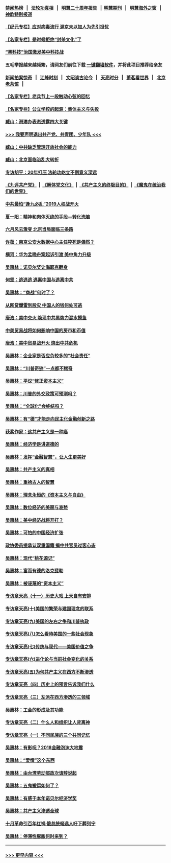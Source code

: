 #### [禁闻热榜](热点新闻.md?=0)  &nbsp;&nbsp;|&nbsp;&nbsp; [法轮功真相](https://github.com/gfw-breaker/truth/blob/master/README.md?=0) &nbsp;&nbsp;|&nbsp;&nbsp; [明慧二十周年报告](https://github.com/gfw-breaker/mh-reports/blob/master/README.md?=0) &nbsp;&nbsp;|&nbsp;&nbsp;[明慧期刊](https://github.com/gfw-breaker/mh-qikan) &nbsp;&nbsp;|&nbsp;&nbsp; [明慧海外之窗](https://github.com/gfw-breaker/mh-news/blob/master/README.md?=0) &nbsp;&nbsp;|&nbsp;&nbsp; [神韵特别报道](https://github.com/gfw-breaker/mh-news/blob/master/shenyun.md?=0)
#### [【纪元专栏】应对病毒流行 渥京未以加人为先引担忧](../pages/nsc423/n11875714.md?t=02232001) 
#### [【名家专栏】是时候拒绝“封杀文化”了](../pages/nsc423/n11814093.md?t=02232001) 
#### [“黑科技”治国激发美中科技战](../pages/nsc423/n11638056.md?t=02232001) 
#### 五毛举报越来越频繁，请网友们前往下载 [一键翻墙软件](https://github.com/gfw-breaker/ssr-accounts)，并将此项目推荐给亲友
#### [新闻拍案惊奇](https://github.com/gfw-breaker/banned-news/blob/master/pages/link4.md) &nbsp;&nbsp;|&nbsp;&nbsp; [江峰时刻](https://github.com/gfw-breaker/banned-news/blob/master/pages/link4.md) &nbsp;&nbsp;|&nbsp;&nbsp; [文昭谈古论今](https://github.com/gfw-breaker/banned-news/blob/master/pages/link4.md) &nbsp;&nbsp;|&nbsp;&nbsp; [天亮时分](https://github.com/gfw-breaker/banned-news/blob/master/pages/link4.md) &nbsp;&nbsp;|&nbsp;&nbsp; [萧茗看世界](https://github.com/gfw-breaker/banned-news/blob/master/pages/link4.md) &nbsp;&nbsp;|&nbsp;&nbsp; [北京老茶馆](https://github.com/gfw-breaker/banned-news/blob/master/pages/link4.md) &nbsp;&nbsp;|&nbsp;&nbsp; 
#### [【名家专栏】老兵节上一段触动心弦的回忆](../pages/nsc423/n11646016.md?t=02232001) 
#### [【名家专栏】公立学校的起源：集体主义与失败](../pages/nsc423/n11601833.md?t=02232001) 
#### [臧山：港澳办表态透露四大关键](../pages/nsc423/n11421628.md?t=02232001) 
#### [>>> 我要声明退出共产党、共青团、少年队 <<<](https://github.com/begood0513/goodnews/blob/master/quit/letter.md) 
#### [臧山：中共缺乏管理开放社会的能力](../pages/nsc423/n11407457.md?t=02232001) 
#### [臧山：北京面临治乱大转折](../pages/nsc423/n11406895.md?t=02232001) 
#### [专访胡平：20年打压 法轮功屹立不倒意义深远](../pages/nsc423/n11398800.md?t=02232001) 
#### [《九评共产党》](https://github.com/begood0513/9ping.md/blob/master/README.md) &nbsp;|&nbsp; [《解体党文化》](../../../../jtdwh.md/blob/master/README.md)  &nbsp;|&nbsp; [《共产主义的终极目的》](../../../../gczydzjmd.md/blob/master/README.md) &nbsp;|&nbsp; [《魔鬼在统治我们的世界》](../../../../mgztzwmdsj.md/blob/master/README.md) 
#### [中共最怕“逢九必乱”2019人权战开火](../pages/nsc423/n11385248.md?t=02232001) 
#### [夏一阳：精神和肉体灭绝的手段—转化洗脑](../pages/nsc423/n11368250.md?t=02232001) 
#### [六月风云激变 北京当局面临三条路](../pages/nsc423/n11313668.md?t=02232001) 
#### [许茹：南京公安大数据中心主任猝死是偶然？](../pages/nsc423/n11064744.md?t=02232001) 
#### [横河：华为孟晚舟案起诉引渡 美中角力升级](../pages/nsc423/n11027230.md?t=02232001) 
#### [吴惠林：诺贝尔奖让海耶克翻身](../pages/nsc423/n10890049.md?t=02232001) 
#### [何坚：逃逃逃 逃离中国与逃离中共](../pages/nsc423/n10592891.md?t=02232001) 
#### [吴惠林：“商战”何时了？](../pages/nsc423/n10573558.md?t=02232001) 
#### [从网贷爆雷到股灾 中国人的钱何处可逃](../pages/nsc423/n10572800.md?t=02232001) 
#### [唐浩：美中交火 隐现中共黑势力混水摸鱼](../pages/nsc423/n10544040.md?t=02232001) 
#### [中美贸易战将如何影响中国的房市和币值](../pages/nsc423/n10543697.md?t=02232001) 
#### [唐浩：美中贸易战开火 烧出中共危机](../pages/nsc423/n10540126.md?t=02232001) 
#### [吴惠林：企业家是否应负较多的“社会责任”](../pages/nsc423/n10535022.md?t=02232001) 
#### [吴惠林：“川普奇迹”一点都不稀奇](../pages/nsc423/n10512808.md?t=02232001) 
#### [吴惠林：平议“修正资本主义”](../pages/nsc423/n10495724.md?t=02232001) 
#### [吴惠林：川普的外交政策可预测吗？](../pages/nsc423/n10462387.md?t=02232001) 
#### [吴惠林：“全球化”会终结吗？](../pages/nsc423/n10452838.md?t=02232001) 
#### [吴惠林：有“德”才能走向民主化金融创新之路](../pages/nsc423/n10432292.md?t=02232001) 
#### [获奖作家：这共产主义是一种癌](../pages/nsc423/n10431541.md?t=02232001) 
#### [吴惠林：经济学是讲道德的](../pages/nsc423/n10398014.md?t=02232001) 
#### [吴惠林：发挥“金融智慧”，让人生更美好](../pages/nsc423/n10375019.md?t=02232001) 
#### [吴惠林：共产主义的真相](../pages/nsc423/n10351394.md?t=02232001) 
#### [吴惠林：重拾古人的智慧](../pages/nsc423/n10337691.md?t=02232001) 
#### [吴惠林：理念永恒的《资本主义与自由》](../pages/nsc423/n10316274.md?t=02232001) 
#### [吴惠林：数位经济的美丽与哀愁](../pages/nsc423/n10292946.md?t=02232001) 
#### [吴惠林：美中经济战将开打？](../pages/nsc423/n10258825.md?t=02232001) 
#### [吴惠林：可怕的中国经济扩张](../pages/nsc423/n10219147.md?t=02232001) 
#### [政协委员提承认双重国籍 揭中共官员过客心态](../pages/nsc423/n10208809.md?t=02232001) 
#### [吴惠林：现代“桃花源记”](../pages/nsc423/n10185234.md?t=02232001) 
#### [吴惠林：富而有德的洛克斐勒](../pages/nsc423/n10142264.md?t=02232001) 
#### [吴惠林：被诬蔑的“资本主义”](../pages/nsc423/n10124816.md?t=02232001) 
#### [专访章天亮（十一）历史大戏 上天自有安排](../pages/nsc423/n10094905.md?t=02232001) 
#### [专访章天亮(十)美国的繁荣与建国理念的联系](../pages/nsc423/n10094899.md?t=02232001) 
#### [专访章天亮(九)美国的左右之争和川普执政](../pages/nsc423/n10094889.md?t=02232001) 
#### [专访章天亮(八)怎么看待美国的一些社会现象](../pages/nsc423/n10094857.md?t=02232001) 
#### [专访章天亮(七)传统与现代——美国价值之争](../pages/nsc423/n10093140.md?t=02232001) 
#### [专访章天亮(六)进化论与当前社会变化的关系](../pages/nsc423/n10092036.md?t=02232001) 
#### [专访章天亮(五)为何共产主义在西方不断渗透](../pages/nsc423/n10083620.md?t=02232001) 
#### [专访章天亮（四）历史上的预言告诉我们什么](../pages/nsc423/n10083606.md?t=02232001) 
#### [专访章天亮（三）左派在西方渗透的三领域](../pages/nsc423/n10081115.md?t=02232001) 
#### [吴惠林：工会的形成及其功能](../pages/nsc423/n10080633.md?t=02232001) 
#### [专访章天亮（二）什么人和组织让人背离神](../pages/nsc423/n10076637.md?t=02232001) 
#### [专访章天亮（一）不同民族的三个共同记忆](../pages/nsc423/n10074188.md?t=02232001) 
#### [吴惠林：有影呒？2018金融泡沫大地震](../pages/nsc423/n10040534.md?t=02232001) 
#### [吴惠林：“爱情”这个东西](../pages/nsc423/n10019423.md?t=02232001) 
#### [吴惠林：由台湾劳动部政次请辞说起](../pages/nsc423/n9979679.md?t=02232001) 
#### [吴惠林：五鬼搬运如何了？](../pages/nsc423/n9925338.md?t=02232001) 
#### [吴惠林：有感于本年诺贝尔经济学奖](../pages/nsc423/n9871883.md?t=02232001) 
#### [吴惠林：共产主义渗透全球](../pages/nsc423/n9812748.md?t=02232001) 
#### [十月革命引百年红祸 俄总统候选人吁下葬列宁](../pages/nsc423/n9810182.md?t=02232001) 
#### [吴惠林：停滞性膨胀何时来到？](../pages/nsc423/n9764136.md?t=02232001) 

----
#### [ >>> 更早内容 <<< ](../indexes/nsc423-earlier.md)
